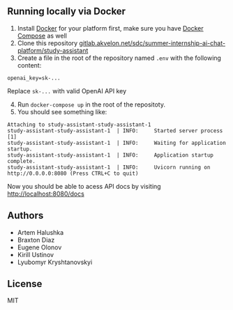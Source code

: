 
## Running locally via Docker

1. Install [Docker](https://docs.docker.com/engine/install/) for your platform first, make sure you have [Docker Compose](https://docs.docker.com/compose/install/) as well
2. Clone this repository [gitlab.akvelon.net/sdc/summer-internship-ai-chat-platform/study-assistant](https://gitlab.akvelon.net/sdc/summer-internship-ai-chat-platform/study-assistant/-/tree/dev)
3. Create a file in the root of the repository named `.env` with the following content:
```
openai_key=sk-...
```
Replace `sk-...` with valid OpenAI API key

4. Run `docker-compose up` in the root of the repositoty.
5. You should see something like:
```log
Attaching to study-assistant-study-assistant-1
study-assistant-study-assistant-1  | INFO:     Started server process [1]
study-assistant-study-assistant-1  | INFO:     Waiting for application startup.
study-assistant-study-assistant-1  | INFO:     Application startup complete.
study-assistant-study-assistant-1  | INFO:     Uvicorn running on http://0.0.0.0:8080 (Press CTRL+C to quit)
```

Now you should be able to acess API docs by visiting [http://localhost:8080/docs](http://localhost:8080/docs)

## Authors
- Artem Halushka
- Braxton Diaz
- Eugene Olonov
- Kirill Ustinov
- Lyubomyr Kryshtanovskyi

## License
MIT